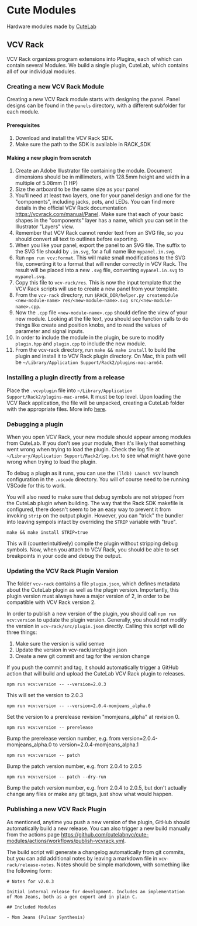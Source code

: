 # Cute Modules

Hardware modules made by [CuteLab](https://cutelab.nyc/)

## VCV Rack

VCV Rack organizes program extensions into Plugins, each of which can contain several Modules. We build a single plugin, CuteLab, which contains all of our individual modules. 

### Creating a new VCV Rack Module

Creating a new VCV Rack module starts with designing the panel. Panel designs can be found in the `panels` directory, with a different subfolder for each module.

#### Prerequisites

1. Download and install the VCV Rack SDK.
2. Make sure the path to the SDK is available in RACK_SDK

#### Making a new plugin from scratch

1. Create an Adobe Illustrator file containing the module. Document dimensions should be in millimeters, with 128.5mm height and width in a multiple of 5.08mm (1 HP)
2. Size the artboard to be the same size as your panel
3. You'll need at least two layers, one for your panel design and one for the "components", including jacks, pots, and LEDs. You can find more details in the official VCV Rack documentation https://vcvrack.com/manual/Panel. Make sure that each of your basic shapes in the "components" layer has a name, which you can set in the Illustrator "Layers" view.
4. Remember that VCV Rack cannot render text from an SVG file, so you should convert all text to outlines before exporting.
5. When you like your panel, export the panel to an SVG file. The suffix to the SVG file should by `.in.svg`, for a full name like `mypanel.in.svg`.
6. Run `npm run vcv:format`. This will make small modifications to the SVG file, converting it to a format that will render correctly in VCV Rack. The result will be placed into a new `.svg` file, converting `mypanel.in.svg` to `mypanel.svg`.
7. Copy this file to `vcv-rack/res`. This is now the input template that the VCV Rack scripts will use to create a new panel from your template.
8. From the `vcv-rack` directory, run `$RACK_DIR/helper.py createmodule <new-module-name> res/<new-module-name>.svg src/<new-module-name>.cpp`.
9. Now the `.cpp` file `<new-module-name>.cpp` should define the view of your new module. Looking at the file text, you should see function calls to do things like create and position knobs, and to read the values of parameter and signal inputs.
10. In order to include the module in the plugin, be sure to modify `plugin.hpp` and `plugin.cpp` to include the new module.
11. From the vcv-rack directory, run `make && make install` to build the plugin and install it to VCV Rack plugin directory. On Mac, this path will be `~/Library/Application Support/Rack2/plugins-mac-arm64`. 

### Installing a plugin directly from a release

Place the `.vcvplugin` file into `~/Library/Application Support/Rack2/plugins-mac-arm64`. It must be top level. Upon loading the VCV Rack application, the file will be unpacked, creating a CuteLab folder with the appropriate files. More info [here](https://vcvrack.com/manual/Installing#Installing-plugins-not-available-on-the-VCV-Library).

### Debugging a plugin

When you open VCV Rack, your new module should appear among modules from CuteLab. If you don't see your module, then it's likely that something went wrong when trying to load the plugin. Check the log file at `~/Library/Application Support/Rack2/log.txt` to see what might have gone wrong when trying to load the plugin.

To debug a plugin as it runs, you can use the `(lldb) Launch VCV` launch configuration in the `.vscode` directory. You will of course need to be running VSCode for this to work.

You will also need to make sure that debug symbols are not stripped from the CuteLab plugin when building. The way that the Rack SDK makefile is configured, there doesn't seem to be an easy way to prevent it from invoking `strip` on the output plugin. However, you can "trick" the bundler into leaving sympols intact by overriding the `STRIP` variable with "true".

```
make && make install STRIP=true
```

This will (counterintuitively) compile the plugin without stripping debug symbols. Now, when you attach to VCV Rack, you should be able to set breakpoints in your code and debug the output.

### Updating the VCV Rack Plugin Version

The folder `vcv-rack` contains a file `plugin.json`, which defines metadata about the CuteLab plugin as well as the plugin version. Importantly, this plugin version must always have a major version of 2, in order to be compatible with VCV Rack version 2. 

In order to publish a new version of the plugin, you should call `npm run vcv:version` to update the plugin version. Generally, you should not modify the version in `vcv-rack/src/plugin.json` directly. Calling this script will do three things:

1. Make sure the version is valid semve
2. Update the version in vcv-rack/src/plugin.json
3. Create a new git commit and tag for the version change

If you push the commit and tag, it should automatically trigger a GitHub action that will build and upload the CuteLab VCV Rack plugin to releases.

```
npm run vcv:version -- --version=2.0.3
```

This will set the version to 2.0.3

```
npm run vcv:version -- --version=2.0.4-momjeans_alpha.0
```

Set the version to a prerelease revision "momjeans_alpha" at revision 0.

```
npm run vcv:version -- prerelease
```

Bump the prerelease version number, e.g. from version=2.0.4-momjeans_alpha.0 to version=2.0.4-momjeans_alpha.1

```
npm run vcv:version -- patch
```

Bump the patch version number, e.g. from 2.0.4 to 2.0.5

```
npm run vcv:version -- patch --dry-run
```

Bump the patch version number, e.g. from 2.0.4 to 2.0.5, but don't actually change any files or make any git tags, just show what would happen.

### Publishing a new VCV Rack Plugin

As mentioned, anytime you push a new version of the plugin, GitHub should automatically build a new release. You can also trigger a new build manually from the actions page https://github.com/cutelabnyc/cute-modules/actions/workflows/publish-vcvrack.yml.

The build script will generate a changelog automatically from git commits, but you can add additional notes by leaving a markdown file in `vcv-rack/release-notes`. Notes should be simple markdown, with something like the following form:

```
# Notes for v2.0.3

Initial internal release for development. Includes an implementation of Mom Jeans, both as a gen export and in plain C.

## Included Modules

- Mom Jeans (Pulsar Synthesis)
```
